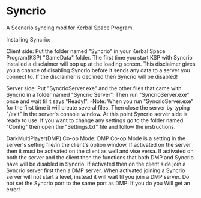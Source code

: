 # Syncrio
A Scenario syncing mod for Kerbal Space Program.

  Installing Syncrio:

Client side: Put the folder named "Syncrio" in your Kerbal Space Program(KSP) "GameData" folder.
The first time you start KSP with Syncrio installed a disclaimer will pop up at the loading screen.
This disclaimer gives you a chance of disabling Syncrio before it sends any data to a server you connect to.
If the disclaimer is declined then Syncrio will be disabled!

Server side: Put "SyncrioServer.exe" and the other files that came with Syncrio in a folder named "Syncrio Server".
Then run "SyncrioServer.exe" once and wait til it says "Ready!".
-Note: When you run "SyncrioServer.exe" for the first time it will create several files.
Then close the server by typing "/exit" in the server's console window.
At this point Syncrio server side is ready to use.
If you want to change any settings go to the folder named "Config" then open the "Settings.txt" file and follow the instructions.

  DarkMultiPlayer(DMP) Co-op Mode:
DMP Co-op Mode is a setting in the server's setting file/in the client's option window.
If activated on the server then it must be activated on the client as well and vise versa.
If activated on both the server and the client then the functions that both DMP and Syncrio have will be disabled in Syncrio.
If activated then on the client side join a Syncrio server first then a DMP server.
When activated joining a Syncrio server will not start a level, instead it will wait til you join a DMP server.
Do not set the Syncrio port to the same port as DMP! If you do you Will get an error!
